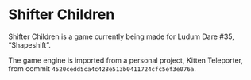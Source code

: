 # Shifter Children

Shifter Children is a game currently being made for Ludum Dare #35, “Shapeshift”.

The game engine is imported from a personal project, Kitten Teleporter, from commit `4520cedd5ca4c428e513b0411724cfc5ef3e076a`.
